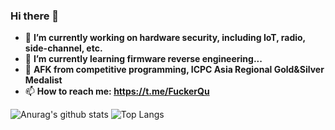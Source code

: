 ### Hi there 👋

- 🔭 **I’m currently working on hardware security, including IoT, radio, side-channel, etc.**
- 🌱 **I’m currently learning firmware reverse engineering...**
- 🤔 **AFK from competitive programming,  ICPC Asia Regional Gold&Silver Medalist**
- 📫 **How to reach me: https://t.me/FuckerQu**

![Anurag's github stats](https://github-readme-stats.vercel.app/api?username=itewqq&hide=issues)
![Top Langs](https://github-readme-stats.vercel.app/api/top-langs/?username=itewqq&theme=Gradient)

<!--

Here are some ideas to get you started:

- 🔭 I’m currently working on ...
- 🌱 I’m currently learning ...
- 👯 I’m looking to collaborate on ...
- 🤔 I’m looking for help with ...
- 💬 Ask me about ...
- 📫 How to reach me: ...
- 😄 Pronouns: ...
- ⚡ Fun fact: ...
-->

